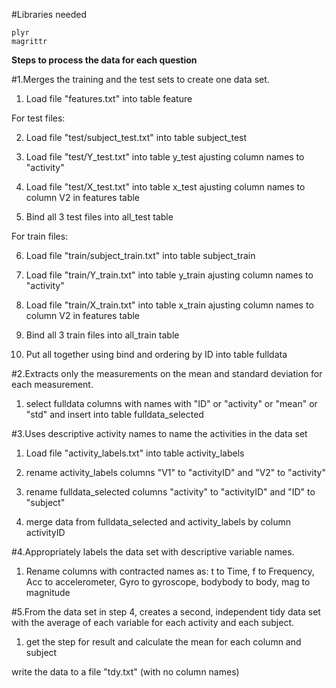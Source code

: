 

#Libraries needed

	plyr 
	magrittr 

**Steps to process the data for each question**


#1.Merges the training and the test sets to create one data set.

1. Load file "features.txt" into table feature 

For test files:

2. Load file "test/subject_test.txt" into table subject_test

3. Load file "test/Y_test.txt" into table y_test ajusting column names to "activity"

4. Load file "test/X_test.txt" into table x_test ajusting column names to column V2 in features table

5. Bind all 3 test files into all_test table

For train files:

6. Load file "train/subject_train.txt" into table subject_train

7. Load file "train/Y_train.txt" into table y_train ajusting column names to "activity"

8. Load file "train/X_train.txt" into table x_train ajusting column names to column V2 in features table

9. Bind all 3 train files into all_train table

10. Put all together using bind and ordering by ID into table fulldata


#2.Extracts only the measurements on the mean and standard deviation for each measurement. 

1. select fulldata columns with names with "ID" or "activity" or "mean" or "std" and insert into table fulldata_selected


#3.Uses descriptive activity names to name the activities in the data set

1. Load file "activity_labels.txt" into table activity_labels

2. rename activity_labels columns "V1" to "activityID" and "V2" to "activity"

3. rename fulldata_selected columns "activity" to "activityID" and "ID" to "subject"

4. merge data from fulldata_selected and activity_labels by column activityID


#4.Appropriately labels the data set with descriptive variable names. 

1. Rename columns with contracted names as: t to Time, f to Frequency, Acc to accelerometer, Gyro to gyroscope, bodybody to body, mag to magnitude


#5.From the data set in step 4, creates a second, independent tidy data set with the average of each variable for each activity and each subject.

1. get the step for result and calculate the mean for each column and subject

write the data to a file "tdy.txt" (with no column names)
